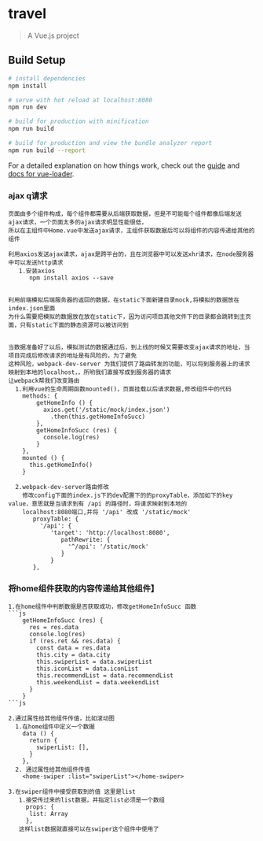 # travel

> A Vue.js project

## Build Setup

``` bash
# install dependencies
npm install

# serve with hot reload at localhost:8080
npm run dev

# build for production with minification
npm run build

# build for production and view the bundle analyzer report
npm run build --report
```

For a detailed explanation on how things work, check out the [guide](http://vuejs-templates.github.io/webpack/) and [docs for vue-loader](http://vuejs.github.io/vue-loader).


### ajax q请求
    页面由多个组件构成，每个组件都需要从后端获取数据，但是不可能每个组件都像后端发送ajax请求，一个页面太多的ajax请求明显性能很低，
    所以在主组件中Home.vue中发送ajax请求，主组件获取数据后可以将组件的内容传递给其他的组件
    
    利用axios发送ajax请求，ajax是跨平台的，且在浏览器中可以发送xhr请求，在node服务器中可以发送http请求
       1.安装axios 
          npm install axios --save   
    
    
    利用前端模拟后端服务器的返回的数据，在static下面新建目录mock,将模拟的数据放在index.json里面
    为什么需要把模拟的数据放在放在static下，因为访问项目其他文件下的目录都会跳转到主页面，只有static下面的静态资源可以被访问到
        
    
    当数据准备好了以后，模拟测试的数据通过后，到上线的时候又需要改变ajax请求的地址，当项目完成后修改请求的地址是有风险的，为了避免
    这种风险，webpack-dev-server 为我们提供了路由转发的功能，可以将到服务器上的请求映射到本地的localhost，，所哟我们直接写成到服务器的请求
    让webpack帮我们改变路由
      1.利用vue的生命周期函数mounted()，页面挂载以后请求数据,修改组件中的代码            
        methods: {
            getHomeInfo () {
              axios.get('/static/mock/index.json')
                .then(this.getHomeInfoSucc)
            },
            getHomeInfoSucc (res) {
              console.log(res)
            }
        },
        mounted () {
          this.getHomeInfo()
        }
        
      2.webpack-dev-server路由修改
        修改config下面的index.js下的dev配置下的的proxyTable，添加如下的key value，意思就是当请求到有 /api 的路径时，将请求映射到本地的
        localhost:8080端口,并将 '/api' 改成 '/static/mock'
           proxyTable: {
             '/api': {
                'target': 'http://localhost:8080',
                   pathRewrite: {
                     '^/api': '/static/mock'
                   }
                }
           },


### 将home组件获取的内容传递给其他组件】
    1.在home组件中判断数据是否获取成功，修改getHomeInfoSucc 函数
    ```js    
        getHomeInfoSucc (res) {
          res = res.data
          console.log(res)
          if (res.ret && res.data) {
            const data = res.data
            this.city = data.city
            this.swiperList = data.swiperList
            this.iconList = data.iconList
            this.recommendList = data.recommendList
            this.weekendList = data.weekendList
          }
        }
    ```js
    
    2.通过属性给其他组件传值，比如滚动图
      1.在home组件中定义一个数据
        data () {
          return {
            swiperList: [],
          }
        },
      2. 通过属性给其他组件传值
        <home-swiper :list="swiperList"></home-swiper>
        
    3.在swiper组件中接受获取到的值 这里是list
       1.接受传过来的list数据，并指定list必须是一个数组
         props: {
          list: Array
         },
       这样list数据就直接可以在swiper这个组件中使用了  
